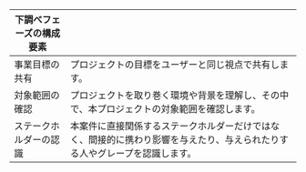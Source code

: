 | 下調べフェーズの構成要素 |                                                               |   
|--------------|---------------------------------------------------------------|
| 事業目標の共有      | プロジェクトの目標をユーザーと同じ視点で共有します。                                    |   
| 対象範囲の確認      | プロジェクトを取り巻く環境や背景を理解し、その中で、本プロジェクトの対象範囲を確認します。                 |   
| ステークホルダーの認識  | 本案件に直接関係するステークホルダーだけではなく、間接的に携わり影響を与えたり、与えられたりする人やグレープを認識します。 |  